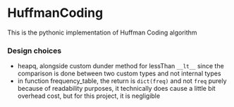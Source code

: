 # HuffmanCoding
 This is the pythonic implementation of Huffman Coding algorithm 

### Design choices
- heapq, alongside custom dunder method for lessThan `__lt__` since the comparison is done between two custom types and not internal types
- in function frequency_table, the return is `dict(freq)` and not `freq` purely because of readability purposes, it technically does cause a little bit overhead cost, but for this project, it is negligible 
